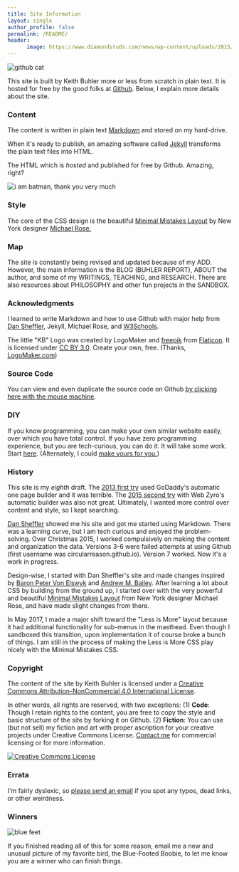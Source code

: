 ```yaml
---
title: Site Information
layout: single
author_profile: false
permalink: /README/
header:
      image: https://www.diamondstuds.com/news/wp-content/uploads/2015/06/UDR_3.0_LosAngeles.jpg
---
```



![github cat](https://technologyconversations.files.wordpress.com/2015/10/github.png?w=625)

This site is built by Keith Buhler more or less from scratch in plain text. It is hosted for free by the good folks at [Github](https://github.com). Below, I explain more details about the site.


### Content

The content is written in plain text [Markdown](https://daringfireball.net/projects/markdown/syntax) and stored on my hard-drive. 

When it's ready to publish, an amazing software called [Jekyll](https://jekyllrb.com/) transforms the plain text files into HTML. 

The HTML which is  *hosted* and published for free by Github. Amazing, right?

![i am batman, thank you very much](https://m.popkey.co/d86114/qxy0g.gif)



### Style

The core of the CSS design is the beautiful [Minimal Mistakes Layout](https://mmistakes.github.io/minimal-mistakes/about/) by New York designer [Michael Rose.](https://mademistakes.com/) 


### Map

The site is constantly being revised and updated because of my ADD. However, the main information is the BLOG (BUHLER REPORT), ABOUT the author, and some of my WRITINGS, TEACHING, and RESEARCH. There are also resources about PHILOSOPHY and other fun projects in the SANDBOX.  


### Acknowledgments

I learned to write Markdown and how to use Github with major help from [Dan Sheffler](http://www.dansheffler.com/), Jekyll, Michael Rose, and [W3Schools](www.w3schools.com). 

The little "KB" Logo was created by LogoMaker and <a href="http://www.flaticon.com/authors/freepik">freepik</a> from <a href="http://www.flaticon.com/">Flaticon</a>. It is licensed under <a href="http://creativecommons.org/licenses/by/3.0/" title="Creative Commons BY 3.0">CC BY 3.0</a>. Create your own, free. (Thanks, <a href="http://logomakr.com" title="Logo Maker">LogoMaker.com</a>) 



### Source Code 

You can view and even duplicate the source code on Github [by clicking here with the mouse machine](http://bit.ly/2lYmQsa).

### DIY

If you know programming, you can make your own similar website easily, over which you have total control. If you have zero programming experience, but you are tech-curious, you can do it. It will take some work. Start [here](http://www.smashingmagazine.com/2014/08/build-blog-jekyll-github-pages/). (Alternately, I could [make yours for you.](/sites))






### History

This site is my *eighth* draft. The [2013 first try](https://web.archive.org/web/20130511005256/http://keithbuhler.com) used GoDaddy's automatic one page builder and it was terrible. The [2015 second try](https://web.archive.org/web/20141217142037/http://keithbuhler.com/) with Web Zyro's automatic builder was also not great. Ultimately, I wanted more control over content and style, so I kept searching. 

[Dan Sheffler](http://www.dansheffler.com) showed me his site and got me started using Markdown. There was a learning curve, but I am tech curious and enjoyed the problem-solving. Over Christmas 2015, I worked compulsively on making the content and organization the data.  Versions 3-6 were failed attempts at using Github (first username was circularreason.github.io). Version 7 worked. Now it's a work in progress. 

Design-wise, I started with Dan Sheffler's site and made changes inspired by [Baron Peter Von Elswyk](http://www.rci.rutgers.edu/~pdv12/research.html) and [Andrew M. Bailey](http://www.andrewmbailey.com/). After learning a lot about CSS by building from the ground up, I started over with the very powerful and beautiful [Minimal Mistakes Layout](https://mmistakes.github.io/minimal-mistakes/about/) from New York designer Michael Rose, and have made slight changes from there. 

In May 2017, I made a major shift toward the "Less is More" layout because it had additional functionality for sub-menus in the masthead. Even though I sandboxed this transition, upon implementation it of course broke a bunch of things. I am still in the process of making the Less is More CSS play nicely with the Minimal Mistakes CSS. 



### Copyright

The content of the site by <span xmlns:cc="http://creativecommons.org/ns#" property="cc:attributionName">Keith Buhler</span> is licensed under a <a rel="license" href="http://creativecommons.org/licenses/by-nc/4.0/">Creative Commons Attribution-NonCommercial 4.0 International License</a>.

In other words, all rights are reserved, with two exceptions: (1) **Code**: Though I retain rights to the content, you are free to copy the style and basic structure of the site by forking it on Github. (2) **Fiction**: You can use (but not sell) my fiction and art with proper ascription for your creative projects under Creative Commons License. [Contact me](emailto:keithedbuhler@gmail.com) for commercial licensing or for more information.

<a rel="license" href="http://creativecommons.org/licenses/by-nc/4.0/"><img alt="Creative Commons License" style="border-width:0" src="https://i.creativecommons.org/l/by-nc/4.0/88x31.png" /></a><br />

### Errata

I'm fairly dyslexic, so [please send an email](emailto:info@keithbuhler.com) if you spot any typos,  dead links, or other weirdness. 

### Winners

![blue feet](https://s-media-cache-ak0.pinimg.com/originals/18/84/56/1884564698d0f66c468cddb6f29b50e5.jpg)

If you finished reading all of this for some reason, email me a new and unusual picture of my favorite bird, the Blue-Footed Boobie, to let me know you are a winner who can finish things. 
